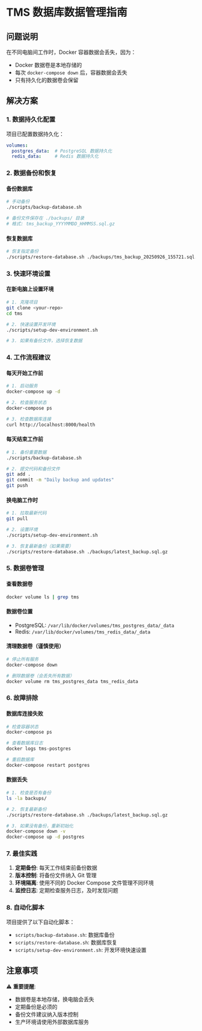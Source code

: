 # TMS 数据库数据管理指南

## 问题说明

在不同电脑间工作时，Docker 容器数据会丢失，因为：
- Docker 数据卷是本地存储的
- 每次 `docker-compose down` 后，容器数据会丢失
- 只有持久化的数据卷会保留

## 解决方案

### 1. 数据持久化配置

项目已配置数据持久化：
```yaml
volumes:
  postgres_data:  # PostgreSQL 数据持久化
  redis_data:     # Redis 数据持久化
```

### 2. 数据备份和恢复

#### 备份数据库
```bash
# 手动备份
./scripts/backup-database.sh

# 备份文件保存在 ./backups/ 目录
# 格式: tms_backup_YYYYMMDD_HHMMSS.sql.gz
```

#### 恢复数据库
```bash
# 恢复指定备份
./scripts/restore-database.sh ./backups/tms_backup_20250926_155721.sql.gz
```

### 3. 快速环境设置

#### 在新电脑上设置环境
```bash
# 1. 克隆项目
git clone <your-repo>
cd tms

# 2. 快速设置开发环境
./scripts/setup-dev-environment.sh

# 3. 如果有备份文件，选择恢复数据
```

### 4. 工作流程建议

#### 每天开始工作前
```bash
# 1. 启动服务
docker-compose up -d

# 2. 检查服务状态
docker-compose ps

# 3. 检查数据库连接
curl http://localhost:8000/health
```

#### 每天结束工作前
```bash
# 1. 备份重要数据
./scripts/backup-database.sh

# 2. 提交代码和备份文件
git add .
git commit -m "Daily backup and updates"
git push
```

#### 换电脑工作时
```bash
# 1. 拉取最新代码
git pull

# 2. 设置环境
./scripts/setup-dev-environment.sh

# 3. 恢复最新备份（如果需要）
./scripts/restore-database.sh ./backups/latest_backup.sql.gz
```

### 5. 数据卷管理

#### 查看数据卷
```bash
docker volume ls | grep tms
```

#### 数据卷位置
- PostgreSQL: `/var/lib/docker/volumes/tms_postgres_data/_data`
- Redis: `/var/lib/docker/volumes/tms_redis_data/_data`

#### 清理数据卷（谨慎使用）
```bash
# 停止所有服务
docker-compose down

# 删除数据卷（会丢失所有数据）
docker volume rm tms_postgres_data tms_redis_data
```

### 6. 故障排除

#### 数据库连接失败
```bash
# 检查容器状态
docker-compose ps

# 查看数据库日志
docker logs tms-postgres

# 重启数据库
docker-compose restart postgres
```

#### 数据丢失
```bash
# 1. 检查是否有备份
ls -la backups/

# 2. 恢复最新备份
./scripts/restore-database.sh ./backups/latest_backup.sql.gz

# 3. 如果没有备份，重新初始化
docker-compose down -v
docker-compose up -d postgres
```

### 7. 最佳实践

1. **定期备份**: 每天工作结束前备份数据
2. **版本控制**: 将备份文件纳入 Git 管理
3. **环境隔离**: 使用不同的 Docker Compose 文件管理不同环境
4. **监控日志**: 定期检查服务日志，及时发现问题

### 8. 自动化脚本

项目提供了以下自动化脚本：
- `scripts/backup-database.sh`: 数据库备份
- `scripts/restore-database.sh`: 数据库恢复  
- `scripts/setup-dev-environment.sh`: 开发环境快速设置

## 注意事项

⚠️ **重要提醒**:
- 数据卷是本地存储，换电脑会丢失
- 定期备份是必须的
- 备份文件建议纳入版本控制
- 生产环境请使用外部数据库服务
